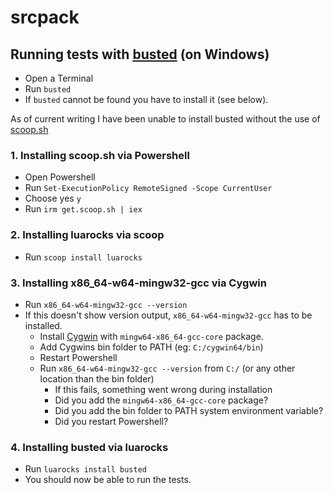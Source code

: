 # srcpack

## Running tests with [busted](https://lunarmodules.github.io/busted/) (on Windows)

- Open a Terminal
- Run `busted` 
- If `busted` cannot be found you have to install it (see below). 

As of current writing I have been unable to install busted without the use of [scoop.sh](https://scoop.sh/)

### 1. Installing scoop.sh via Powershell

- Open Powershell
- Run `Set-ExecutionPolicy RemoteSigned -Scope CurrentUser`
- Choose yes `y`
- Run `irm get.scoop.sh | iex`

### 2. Installing luarocks via scoop

- Run `scoop install luarocks`

### 3. Installing x86_64-w64-mingw32-gcc via Cygwin

- Run `x86_64-w64-mingw32-gcc --version`
- If this doesn't show version output, `x86_64-w64-mingw32-gcc` has to be installed.
  - Install [Cygwin](http://cygwin.com/install.html) with `mingw64-x86_64-gcc-core` package.
  - Add Cygwins bin folder to PATH (eg: `C:/cygwin64/bin`)
  - Restart Powershell
  - Run `x86_64-w64-mingw32-gcc --version` from `C:/` (or any other location than the bin folder)
    - If this fails, something went wrong during installation
    - Did you add the `mingw64-x86_64-gcc-core` package?
    - Did you add the bin folder to PATH system environment variable?
    - Did you restart Powershell?

### 4. Installing busted via luarocks

- Run `luarocks install busted`
- You should now be able to run the tests.
